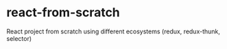 # react-from-scratch
React project from scratch using different ecosystems (redux, redux-thunk, selector)
